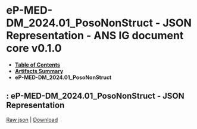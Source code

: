 # eP-MED-DM_2024.01_PosoNonStruct - JSON Representation - ANS IG document core v0.1.0

* [**Table of Contents**](toc.md)
* [**Artifacts Summary**](artifacts.md)
* **eP-MED-DM_2024.01_PosoNonStruct**

## : eP-MED-DM_2024.01_PosoNonStruct - JSON Representation

[Raw json](Binary-eP-MED-DM-2024.01-PosoNonStruct.json) | [Download](Binary-eP-MED-DM-2024.01-PosoNonStruct.json)


